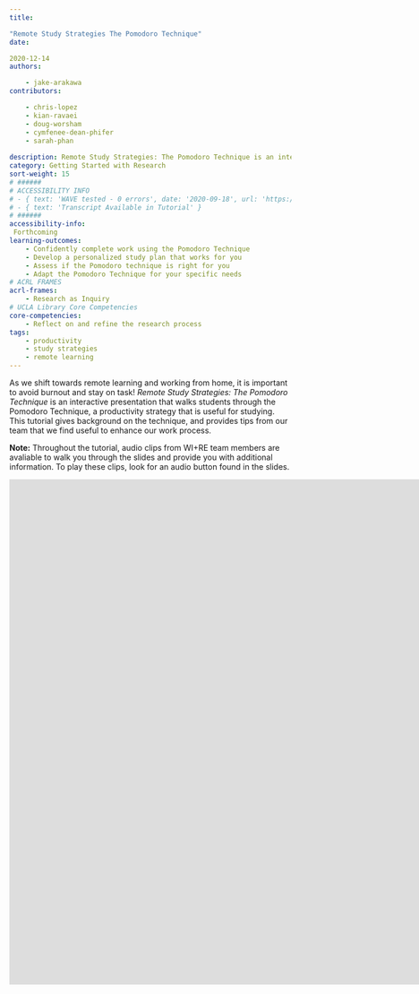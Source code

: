 ```yaml
---
title: 

"Remote Study Strategies The Pomodoro Technique"
date:  

2020-12-14
authors: 

    - jake-arakawa
contributors:

    - chris-lopez
    - kian-ravaei
    - doug-worsham
    - cymfenee-dean-phifer
    - sarah-phan
    
description: Remote Study Strategies: The Pomodoro Technique is an interactive tutorial that walks learners through the Pomodoro Technique, a productivity strategy that is useful for studying! This tutorial goes over the methodology of the Pomodoro Technique, and includes tips from our team to help optimize your studying experience!
category: Getting Started with Research
sort-weight: 15
# ######
# ACCESSIBILITY INFO
# - { text: 'WAVE tested - 0 errors', date: '2020-09-18', url: 'https://wave.webaim.org/' }
# - { text: 'Transcript Available in Tutorial' }
# ######
accessibility-info:
 Forthcoming
learning-outcomes:
    - Confidently complete work using the Pomodoro Technique
    - Develop a personalized study plan that works for you
    - Assess if the Pomodoro technique is right for you
    - Adapt the Pomodoro Technique for your specific needs
# ACRL FRAMES
acrl-frames:
    - Research as Inquiry
# UCLA Library Core Competencies
core-competencies:
    - Reflect on and refine the research process
tags:
    - productivity
    - study strategies
    - remote learning  
---
```

As we shift towards remote learning and working from home, it is important to avoid burnout and stay on task! _Remote Study Strategies: The Pomodoro Technique_ is an interactive presentation that walks students through the Pomodoro Technique, a productivity strategy that is useful for studying. This tutorial gives background on the technique, and provides tips from our team that we find useful to enhance our work process. 

**Note:** Throughout the tutorial, audio clips from WI+RE team members are avaliable to walk you through the slides and provide you with additional information. To play these clips, look for an audio button found in the slides. 

<iframe src="https://ccle.ucla.edu/mod/hvp/view.php?id=3408081" width="1559" height="902" frameborder="0" allowfullscreen="allowfullscreen"></iframe><script src="https://ccle.ucla.edu/mod/hvp/library/js/h5p-resizer.js" charset="UTF-8"></script>
